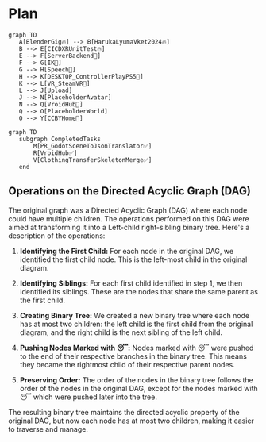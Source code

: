 # Plan

```mermaid
graph TD
   A[BlenderGig🔥] --> B[HarukaLyumaVket2024🔥]
   B --> E[CICDXRUnitTest🔥]
   E --> F[ServerBackend🚫]
   F --> G[IK🚫]
   G --> H[Speech🚫]
   H --> K[DESKTOP_ControllerPlayPS5🚫]
   K --> L[VR_SteamVR🚫]
   L --> J[Upload]
   J --> N[PlaceholderAvatar]
   N --> Q[VroidHub🚫]
   Q --> O[PlaceholderWorld]
   O --> Y[CCBYHome🚫]
```

```mermaid
graph TD
   subgraph CompletedTasks
       M[PR_GodotSceneToJsonTranslator✅]
       R[VroidHub✅]
       V[ClothingTransferSkeletonMerge✅]
   end
```

## Operations on the Directed Acyclic Graph (DAG)

The original graph was a Directed Acyclic Graph (DAG) where each node could have multiple children. The operations performed on this DAG were aimed at transforming it into a Left-child right-sibling binary tree. Here's a description of the operations:

1. **Identifying the First Child:** For each node in the original DAG, we identified the first child node. This is the left-most child in the original diagram.

2. **Identifying Siblings:** For each first child identified in step 1, we then identified its siblings. These are the nodes that share the same parent as the first child.

3. **Creating Binary Tree:** We created a new binary tree where each node has at most two children: the left child is the first child from the original diagram, and the right child is the next sibling of the left child.

4. **Pushing Nodes Marked with 😴:** Nodes marked with 😴 were pushed to the end of their respective branches in the binary tree. This means they became the rightmost child of their respective parent nodes.

5. **Preserving Order:** The order of the nodes in the binary tree follows the order of the nodes in the original DAG, except for the nodes marked with 😴 which were pushed later into the tree.

The resulting binary tree maintains the directed acyclic property of the original DAG, but now each node has at most two children, making it easier to traverse and manage.
